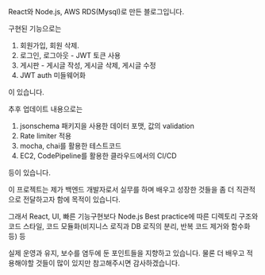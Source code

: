 React와 Node.js, AWS RDS(Mysql)로 만든 블로그입니다.


구현된 기능으로는 
1. 회원가입, 회원 삭제.
2. 로그인, 로그아웃 - JWT 토큰 사용
3. 게시판 - 게시글 작성, 게시글 삭제, 게시글 수정
4. JWT auth 미들웨어화

이 있습니다.

추후 업데이트 내용으로는
1. jsonschema 패키지을 사용한 데이터 포맷, 값의 validation
2. Rate limiter 적용
3. mocha, chai를 활용한 테스트코드
4. EC2, CodePipeline를 활용한 클라우드에서의 CI/CD

등이 있습니다.

 이 프로젝트는 제가 백엔드 개발자로서 실무를 하며 배우고 성장한 것들을 좀 더 직관적으로 전달하고자 함에 목적이 있습니다. 

 
 그래서 React, UI, 빠른 기능구현보다 Node.js Best practice에 따른 디렉토리 구조와 코드 스타일, 코드 모듈화(비지니스 로직과 DB 로직의 분리, 반복 코드 제거와 함수화 등) 등

 
 실제 운영과 유지, 보수를 염두에 둔 포인트들을 지향하고 있습니다. 물론 더 배우고 적용해야할 것들이 많이 있지만 참고해주시면 감사하겠습니다.
